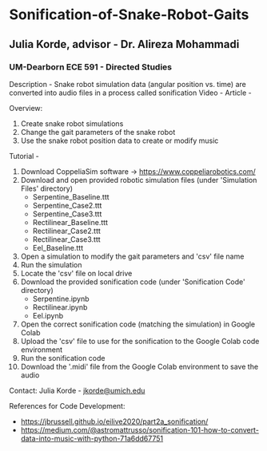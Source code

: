 # Sonification-of-Snake-Robot-Gaits
## Julia Korde, advisor - Dr. Alireza Mohammadi
### UM-Dearborn ECE 591 - Directed Studies

Description - Snake robot simulation data (angular position vs. time) are converted into audio files in a process called sonification
Video - 
Article - 

Overview:
1. Create snake robot simulations
2. Change the gait parameters of the snake robot
3. Use the snake robot position data to create or modify music
  
Tutorial - 
1. Download CoppeliaSim software -> https://www.coppeliarobotics.com/
2. Download and open provided robotic simulation files (under 'Simulation Files' directory)
   - Serpentine_Baseline.ttt
   - Serpentine_Case2.ttt
   - Serpentine_Case3.ttt
   - Rectilinear_Baseline.ttt
   - Rectilinear_Case2.ttt
   - Rectilinear_Case3.ttt
   - Eel_Baseline.ttt
3. Open a simulation to modify the gait parameters and 'csv' file name
4. Run the simulation
5. Locate the 'csv' file on local drive
6. Download the provided sonification code (under 'Sonification Code' directory)
   - Serpentine.ipynb
   - Rectilinear.ipynb
   - Eel.ipynb
7. Open the correct sonification code (matching the simulation) in Google Colab
8.  Upload the 'csv' file to use for the sonification to the Google Colab code environment
9. Run the sonification code
10. Download the '.midi' file from the Google Colab environment to save the audio

Contact:
Julia Korde - jkorde@umich.edu

References for Code Development:
- https://jbrussell.github.io/eilive2020/part2a_sonification/
- https://medium.com/@astromattrusso/sonification-101-how-to-convert-data-into-music-with-python-71a6dd67751
